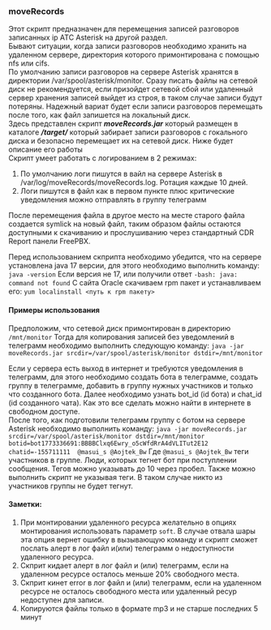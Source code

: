 ### moveRecords   

Этот скрипт предназначен для перемещения записей разговоров записанных ip АТС Asterisk на другой раздел.  
Бывают ситуации, когда записи разговоров необходимо хранить на удаленном сервере, директория которого примонтирована с помощью nfs или cifs.   
По умолчанию записи разговоров на сервере Asterisk хранятся в директории /var/spool/asterisk/monitor.
Сразу писать файлы на сетевой диск не рекомендуется, если призойдет сетевой сбой или удаленный сервер хранения записей выйдет из строя, в таком случае записи будут потеряны. 
Надежный вариат будет если записи разговоров перемещать после того, как файл запишется на локальный диск.   
Здесь представлен скрипт ***moveRecords.jar*** который размещен в каталоге ***/target/*** который забирает записи разговоров с гокального диска и безопасно перемещает их на сетевой диск. Ниже будет описание его работы   
Скрипт умеет работать с логированием в 2 режимах:   
1. По умолчанию логи пишутся в вайл на сервере Asterisk в /var/log/moveRecords/moveRecords.log. Ротация каждые 10 дней.
2. Логи пишутся в файл как в первом пункте плюс критические уведомления можно отправлять в группу телеграмм   

После перемещения файла в другое место на месте старого файла создается symlick на новый файл, таким образом файлы остаются доступными к скачиванию и прослушиванию через стандартный CDR Report панели FreePBX.

Перед использованием скприпта необходимо убедится, что на сервере установлена java 17 версии, для этого необходимо выполнить команду:
```java -version```
Если версия не 17, или получили ответ ```-bash: java: command not found```
С сайта Oracle скачиваем rpm пакет и устанавливаем его:
```yum localinstall <путь к rpm пакету>```

#### Примеры использования
Предположим, что сетевой диск примонтирован в директорию ```/mnt/monitor```
Тогда для копирования записей без уведомлений в телеграмм необходимо выполнить следующую команду:
```java -jar moveRecords.jar srcdir=/var/spool/asterisk/monitor dstdir=/mnt/monitor```

Если у сервера есть выход в интернет и требуются уведомления в телеграмм, для этого необходимо создать бота в телеграмме, создать группу в телеграмме, добавить в группу нужных участников и только что созданного бота.
Далее необходимо узнать bot_id (id бота) и chat_id (id созданного чата). Как это все сделать можно найти в интернете в свободном доступе.   
После того, как подготовили телеграмм группу с ботом на сервере Asterisk необходимо выполнить команду:
```java -jar moveRecords.jar srcdir=/var/spool/asterisk/monitor dstdir=/mnt/monitor botid=bot1773336691:BBBBClxq6Ewry_o5cWfdRrA4dVLITut2E12 chatid=-155711111  @masui_s @Aojtek_Bw```
Где ```@masui_s @Aojtek_Bw``` теги участников в группе. Люди, которых тегнет бот при поступлении сообщения.
Тегов можно указывать до 10 через пробел. Также можно выполнить скрипт не указывая теги. В таком случае никто из участников группы не будет тегнут.

#### Заметки:
1. При монтировании удаленного ресурса желательно в опциях монтирования использовать параметр ```soft```. В случае отвала шары эта опция вернет ошибку в вызывающую команду и скрипт сможет послать алерт в лог файл и(или) телеграмм о недоступности удаленного ресурса.
2. Скприт кидает алерт в лог файл и (или) телеграмм, если на удаленном ресурсе осталось меньше 20% свободного места.
3. Скприт кинет error в лог файл и (или) телеграмм, если на удаленном ресурсе не осталось свободного места или удаленный ресур недоступен для записи.
4. Копируются файлы только в формате mp3 и не старше последних 5 минут 